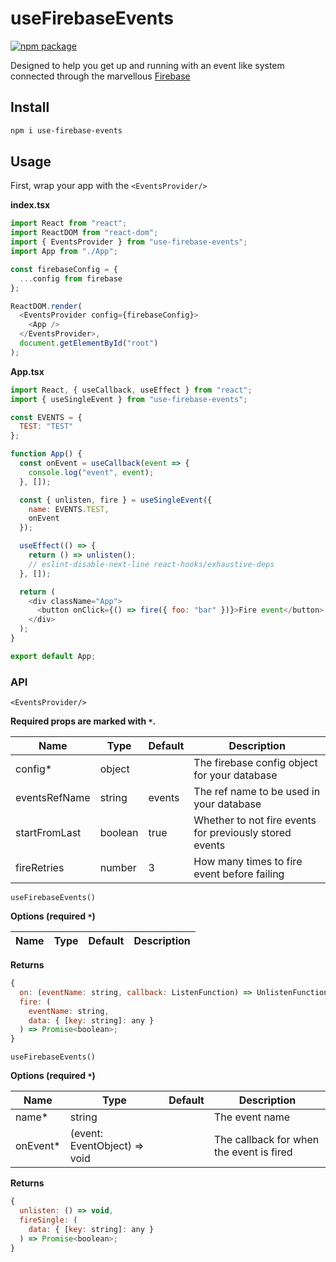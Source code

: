 # useFirebaseEvents

<a href="https://www.npmjs.com/package/use-firebase-events">
  <img src="https://img.shields.io/npm/v/use-firebase-events.svg" alt="npm package" />
</a>

Designed to help you get up and running with an event like system connected through the marvellous [Firebase](https://firebase.google.com/)

## Install

```bash
npm i use-firebase-events
```

## Usage

First, wrap your app with the `<EventsProvider/>`

**index.tsx**

```js
import React from "react";
import ReactDOM from "react-dom";
import { EventsProvider } from "use-firebase-events";
import App from "./App";

const firebaseConfig = {
  ...config from firebase
};

ReactDOM.render(
  <EventsProvider config={firebaseConfig}>
    <App />
  </EventsProvider>,
  document.getElementById("root")
);
```

**App.tsx**

```js
import React, { useCallback, useEffect } from "react";
import { useSingleEvent } from "use-firebase-events";

const EVENTS = {
  TEST: "TEST"
};

function App() {
  const onEvent = useCallback(event => {
    console.log("event", event);
  }, []);

  const { unlisten, fire } = useSingleEvent({
    name: EVENTS.TEST,
    onEvent
  });

  useEffect(() => {
    return () => unlisten();
    // eslint-disable-next-line react-hooks/exhaustive-deps
  }, []);

  return (
    <div className="App">
      <button onClick={() => fire({ foo: "bar" })}>Fire event</button>
    </div>
  );
}

export default App;
```

### API

`<EventsProvider/>`

**Required props are marked with `*`.**

| Name          | Type    | Default | Description                                             |
| ------------- | ------- | ------- | ------------------------------------------------------- |
| config\*      | object  |         | The firebase config object for your database            |
| eventsRefName | string  | events  | The ref name to be used in your database                |
| startFromLast | boolean | true    | Whether to not fire events for previously stored events |
| fireRetries   | number  | 3       | How many times to fire event before failing             |

`useFirebaseEvents()`

**Options (required `*`)**

| Name | Type | Default | Description |
| ---- | ---- | ------- | ----------- |


**Returns**

```js
{
  on: (eventName: string, callback: ListenFunction) => UnlistenFunction,
  fire: (
    eventName: string,
    data: { [key: string]: any }
  ) => Promise<boolean>;
}
```

`useFirebaseEvents()`

**Options (required `*`)**

| Name      | Type                         | Default | Description                              |
| --------- | ---------------------------- | ------- | ---------------------------------------- |
| name\*    | string                       |         | The event name                           |
| onEvent\* | (event: EventObject) => void |         | The callback for when the event is fired |

**Returns**

```js
{
  unlisten: () => void,
  fireSingle: (
    data: { [key: string]: any }
  ) => Promise<boolean>;
}
```
